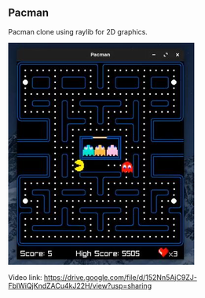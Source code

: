 ## Pacman
Pacman clone using raylib for 2D graphics. 

![Alt Text](Screenshots/PacmanScreenshot.JPG)

Video link: https://drive.google.com/file/d/152Nn5AjC9ZJ-FblWiQjKndZACu4kJ22H/view?usp=sharing

